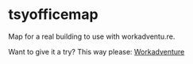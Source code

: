 # tsyofficemap
Map for a real building to use with workadventu.re. 

Want to give it a try? This way please: [Workadventure](https://play.workadventu.re/_/glofbal/geco2.github.io/tsyofficemap/tsyofficemap.json)


